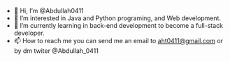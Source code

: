- 👋 Hi, I’m @Abdullah0411
- 👀 I’m interested in Java and Python programing, and Web development.
- 🌱 I’m currently learning in back-end development to become a full-stack developer.
- 📫 How to reach me 
you can send me an email to aht0411@gmail.com or by dm twiter @Abdullah_0411
<!---
Abdullah0411/Abdullah0411 is a ✨ special ✨ repository because its `README.md` (this file) appears on your GitHub profile.
You can click the Preview link to take a look at your changes.
--->
